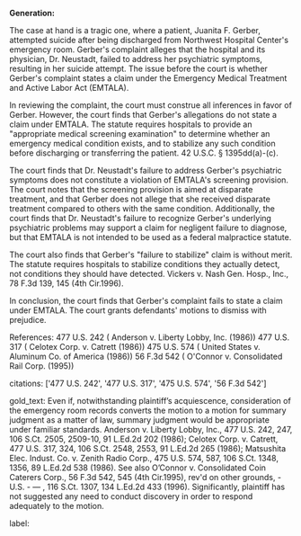 **Generation:**


The case at hand is a tragic one, where a patient, Juanita F. Gerber, attempted suicide after being discharged from Northwest Hospital Center's emergency room. Gerber's complaint alleges that the hospital and its physician, Dr. Neustadt, failed to address her psychiatric symptoms, resulting in her suicide attempt. The issue before the court is whether Gerber's complaint states a claim under the Emergency Medical Treatment and Active Labor Act (EMTALA).

In reviewing the complaint, the court must construe all inferences in favor of Gerber. However, the court finds that Gerber's allegations do not state a claim under EMTALA. The statute requires hospitals to provide an "appropriate medical screening examination" to determine whether an emergency medical condition exists, and to stabilize any such condition before discharging or transferring the patient. 42 U.S.C. § 1395dd(a)-(c).

The court finds that Dr. Neustadt's failure to address Gerber's psychiatric symptoms does not constitute a violation of EMTALA's screening provision. The court notes that the screening provision is aimed at disparate treatment, and that Gerber does not allege that she received disparate treatment compared to others with the same condition. Additionally, the court finds that Dr. Neustadt's failure to recognize Gerber's underlying psychiatric problems may support a claim for negligent failure to diagnose, but that EMTALA is not intended to be used as a federal malpractice statute.

The court also finds that Gerber's "failure to stabilize" claim is without merit. The statute requires hospitals to stabilize conditions they actually detect, not conditions they should have detected. Vickers v. Nash Gen. Hosp., Inc., 78 F.3d 139, 145 (4th Cir.1996).

In conclusion, the court finds that Gerber's complaint fails to state a claim under EMTALA. The court grants defendants' motions to dismiss with prejudice.

References:
477 U.S. 242 ( Anderson v. Liberty Lobby, Inc. (1986))
477 U.S. 317 ( Celotex Corp. v. Catrett (1986))
475 U.S. 574 ( United States v. Aluminum Co. of America (1986))
56 F.3d 542 ( O'Connor v. Consolidated Rail Corp. (1995))


citations: ['477 U.S. 242', '477 U.S. 317', '475 U.S. 574', '56 F.3d 542']

gold_text: Even if, notwithstanding plaintiff’s acquiescence, consideration of the emergency room records converts the motion to a motion for summary judgment as a matter of law, summary judgment would be appropriate under familiar standards. Anderson v. Liberty Lobby, Inc., 477 U.S. 242, 247, 106 S.Ct. 2505, 2509-10, 91 L.Ed.2d 202 (1986); Celotex Corp. v. Catrett, 477 U.S. 317, 324, 106 S.Ct. 2548, 2553, 91 L.Ed.2d 265 (1986); Matsushita Elec. Indust. Co. v. Zenith Radio Corp., 475 U.S. 574, 587, 106 S.Ct. 1348, 1356, 89 L.Ed.2d 538 (1986). See also O’Connor v. Consolidated Coin Caterers Corp., 56 F.3d 542, 545 (4th Cir.1995), rev'd on other grounds, - U.S. - — , 116 S.Ct. 1307, 134 L.Ed.2d 433 (1996). Significantly, plaintiff has not suggested any need to conduct discovery in order to respond adequately to the motion.

label: 